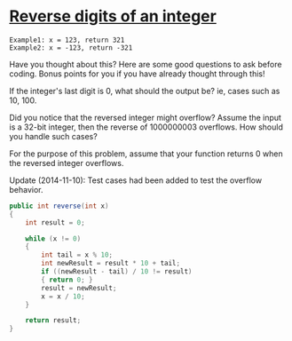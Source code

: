 [Reverse digits of an integer](https://leetcode.com/problems/Reverse-Integer/)
===

```
Example1: x = 123, return 321
Example2: x = -123, return -321
```

Have you thought about this?
Here are some good questions to ask before coding. Bonus points for you if you have already thought through this!

If the integer's last digit is 0, what should the output be? ie, cases such as 10, 100.

Did you notice that the reversed integer might overflow? Assume the input is a 32-bit integer, then the reverse of 1000000003 overflows. How should you handle such cases?

For the purpose of this problem, assume that your function returns 0 when the reversed integer overflows.

Update (2014-11-10):
Test cases had been added to test the overflow behavior.

```java
public int reverse(int x)
{
    int result = 0;

    while (x != 0)
    {
        int tail = x % 10;
        int newResult = result * 10 + tail;
        if ((newResult - tail) / 10 != result)
        { return 0; }
        result = newResult;
        x = x / 10;
    }

    return result;
}
```
